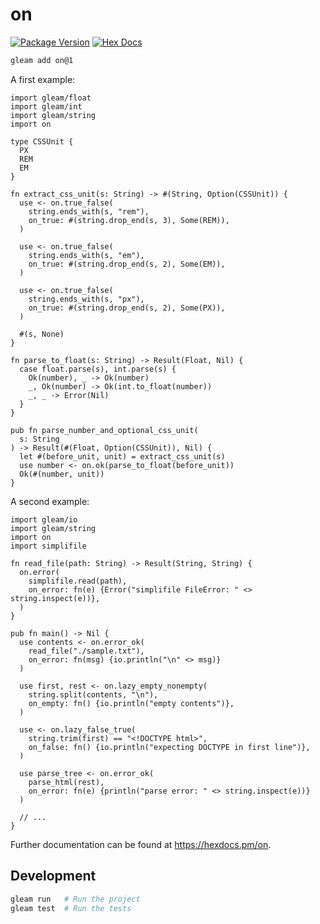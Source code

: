 # on

[![Package Version](https://img.shields.io/hexpm/v/on)](https://hex.pm/packages/on)
[![Hex Docs](https://img.shields.io/badge/hex-docs-ffaff3)](https://hexdocs.pm/on/)

```sh
gleam add on@1
```

A first example:

```gleam
import gleam/float
import gleam/int
import gleam/string
import on

type CSSUnit {
  PX
  REM
  EM
}

fn extract_css_unit(s: String) -> #(String, Option(CSSUnit)) {
  use <- on.true_false(
    string.ends_with(s, "rem"),
    on_true: #(string.drop_end(s, 3), Some(REM)),
  )

  use <- on.true_false(
    string.ends_with(s, "em"),
    on_true: #(string.drop_end(s, 2), Some(EM)),
  )

  use <- on.true_false(
    string.ends_with(s, "px"),
    on_true: #(string.drop_end(s, 2), Some(PX)),
  )

  #(s, None)
}

fn parse_to_float(s: String) -> Result(Float, Nil) {
  case float.parse(s), int.parse(s) {
    Ok(number), _ -> Ok(number)
    _, Ok(number) -> Ok(int.to_float(number))
    _, _ -> Error(Nil)
  }
}

pub fn parse_number_and_optional_css_unit(
  s: String
) -> Result(#(Float, Option(CSSUnit)), Nil) {
  let #(before_unit, unit) = extract_css_unit(s)
  use number <- on.ok(parse_to_float(before_unit))
  Ok(#(number, unit))
}
```

A second example:

```gleam
import gleam/io
import gleam/string
import on
import simplifile

fn read_file(path: String) -> Result(String, String) {
  on.error(
    simplifile.read(path),
    on_error: fn(e) {Error("simplifile FileError: " <> string.inspect(e))},
  )
}

pub fn main() -> Nil {
  use contents <- on.error_ok(
    read_file("./sample.txt"),
    on_error: fn(msg) {io.println("\n" <> msg)}
  )

  use first, rest <- on.lazy_empty_nonempty(
    string.split(contents, "\n"),
    on_empty: fn() {io.println("empty contents")},
  )

  use <- on.lazy_false_true(
    string.trim(first) == "<!DOCTYPE html>",
    on_false: fn() {io.println("expecting DOCTYPE in first line")},
  )

  use parse_tree <- on.error_ok(
    parse_html(rest),
    on_error: fn(e) {println("parse error: " <> string.inspect(e))}
  )

  // ...
}
```

Further documentation can be found at <https://hexdocs.pm/on>.

## Development

```sh
gleam run   # Run the project
gleam test  # Run the tests
```
